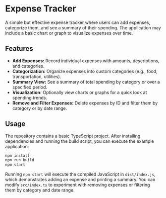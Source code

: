 # Expense Tracker

A simple but effective expense tracker where users can add expenses, categorize them, and see a summary of their spending. The application may include a basic chart or graph to visualize expenses over time.

## Features

- **Add Expenses:** Record individual expenses with amounts, descriptions, and categories.
- **Categorization:** Organize expenses into custom categories (e.g., food, transportation, utilities).
- **Summary View:** See a summary of total spending by category or over a specified period.
- **Visualization:** Optionally view charts or graphs for a quick look at spending trends.
- **Remove and Filter Expenses:** Delete expenses by ID and filter them by category or by date range.

## Usage

The repository contains a basic TypeScript project. After installing dependencies and running the build script, you can execute the example application:

```bash
npm install
npm run build
npm start
```

Running `npm start` will execute the compiled JavaScript in `dist/index.js`, which demonstrates adding an expense and printing a summary.
You can modify `src/index.ts` to experiment with removing expenses or filtering them by category and date range.
